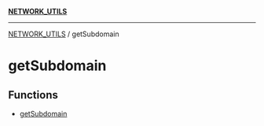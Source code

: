 [**NETWORK_UTILS**](../README.md)

***

[NETWORK_UTILS](../README.md) / getSubdomain

# getSubdomain

## Functions

- [getSubdomain](functions/getSubdomain.md)
